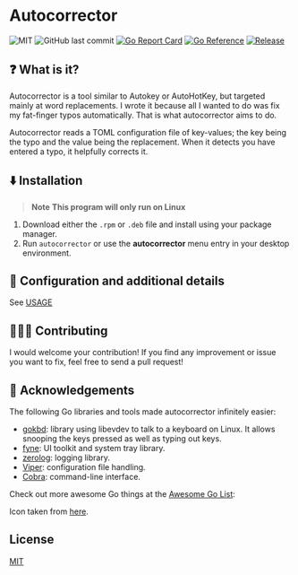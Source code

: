 # Autocorrector

![MIT](https://img.shields.io/github/license/joshuar/autocorrector) 
![GitHub last commit](https://img.shields.io/github/last-commit/joshuar/autocorrector)
[![Go Report Card](https://goreportcard.com/badge/github.com/joshuar/autocorrector?style=flat-square)](https://goreportcard.com/report/github.com/joshuar/autocorrector) 
[![Go Reference](https://pkg.go.dev/badge/github.com/joshuar/autocorrector.svg)](https://pkg.go.dev/github.com/joshuar/autocorrector)
[![Release](https://img.shields.io/github/release/joshuar/autocorrector.svg?style=flat-square)](https://github.com/joshuar/autocorrector/releases/latest)

## ❓ What is it?

Autocorrector is a tool similar to Autokey or AutoHotKey, but targeted mainly at
word replacements.  I wrote it because all I wanted to do was fix my fat-finger
typos automatically.  That is what autocorrector aims to do.  

Autocorrector reads a TOML configuration file of key-values; the key being the
typo and the value being the replacement.  When it detects you have entered a
typo, it helpfully corrects it.

## ⬇️ Installation

> **Note**
> **This program will only run on Linux**

1. Download either the `.rpm` or `.deb` file and install using your package
   manager.
2. Run `autocorrector` or use the **autocorrector** menu entry in your desktop
   environment.

## 📝 Configuration and additional details

See [USAGE](USAGE.md)

## 🧑‍🤝‍🧑 Contributing

I would welcome your contribution! If you find any improvement or issue you want
to fix, feel free to send a pull request!

## 🙌 Acknowledgements

The following Go libraries and tools made autocorrector infinitely easier:

- [gokbd](https://github.com/joshuar/gokbd): library using libevdev to talk to a
  keyboard on Linux. It allows snooping the keys pressed as well as typing out
  keys.
- [fyne](https://fyne.io/): UI toolkit and system tray library.
- [zerolog](https://github.com/rs/zerolog): logging library.
- [Viper](https://github.com/spf13/viper): configuration file handling.
- [Cobra](https://github.com/spf13/cobra): command-line interface.

Check out more awesome Go things at the [Awesome Go
List](https://github.com/avelino/awesome-go):

Icon taken from
[here](https://pixabay.com/vectors/spellcheck-correct-typo-errors-1292780/).

## License

[MIT](LICENSE)
